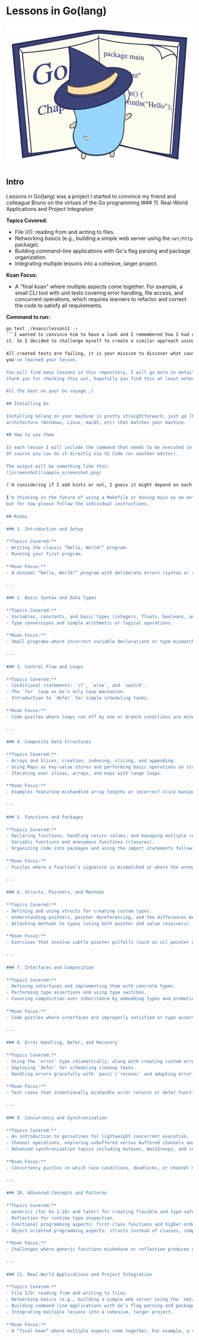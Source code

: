 # Lessons in Go(lang)

![alt text](assets/image.png)
## Intro

Lessons in Go(lang) was a project I started to convince my friend and colleague Bruno on the virtues of the Go programming
l### 11. Real-World Applications and Project Integration

**Topics Covered:**
- File I/O: reading from and writing to files.
- Networking basics (e.g., building a simple web server using the `net/http` package).
- Building command-line applications with Go's flag parsing and package organization.
- Integrating multiple lessons into a cohesive, larger project.

**Koan Focus:**
- A "final koan" where multiple aspects come together. For example, a small CLI tool with unit tests covering error handling, file access, and concurrent operations, which requires learners to refactor and correct the code to satisfy all requirements.

**Command to run:**
```bash
go test ./koans/lesson11 -v
```I wanted to convince him to have a look and I remembered how I had enjoyed the *Ruby Koans* when I was first introduced to
it. So I decided to challenge myself to create a similar approach using Go.

All created tests are failing, it is your mission to discover what causes it, change it, run the test again and see if
you've learned your lesson.

You will find many lessons in this repository, I will go more in detail into each one and how to run then below but first
thank you for checking this out, hopefully you find this at least entertaining if not useful.

All the best on your Go voyage ;)

## Installing Go

Installing Golang on your machine is pretty straightforward, just go [here](https://go.dev/doc/install) and choose the
architecture (Windows, Linux, macOS, etc) that matches your machine.

## How to use them

In each lesson I will include the command that needs to be executed in the terminal to run that specific lesson.
Of course you can do it directly via VS Code (or another editor).

The output will be something like this:
![screenshot](sample_screenshot.png)

I'm considering if I add hints or not, I guess it might depend on each test.

I'm thinking in the future of using a Makefile or having main as an entrypoint so the lessons can be run from the binary,
but for now please follow the individual instructions.

## Koans

### 1. Introduction and Setup

**Topics Covered:**
- Writing the classic “Hello, World!” program.
- Running your first program.

**Koan Focus:**
- A minimal “Hello, World!” program with deliberate errors (syntax or setup issues) that learners must correct to display “Hello, World!”.

---

### 2. Basic Syntax and Data Types

**Topics Covered:**
- Variables, constants, and basic types (integers, floats, booleans, and strings).
- Type conversions and simple arithmetic or logical operations.

**Koan Focus:**
- Small programs where incorrect variable declarations or type mismatches cause compile-time or logical errors that the user must fix.

---

### 3. Control Flow and Loops

**Topics Covered:**
- Conditional statements: `if`, `else`, and `switch`.
- The `for` loop as Go’s only loop mechanism.
- Introduction to `defer` for simple scheduling tasks.

**Koan Focus:**
- Code puzzles where loops run off by one or branch conditions are miswritten, with adjustments required in the control structure to pass tests.

---

### 4. Composite Data Structures

**Topics Covered:**
- Arrays and Slices: creation, indexing, slicing, and appending.
- Using Maps as key-value stores and performing basic operations on strings.
- Iterating over slices, arrays, and maps with range loops.

**Koan Focus:**
- Examples featuring mishandled array lengths or incorrect slice manipulations that break intended outcomes (e.g., summing elements or printing sequences).

---

### 5. Functions and Packages

**Topics Covered:**
- Declaring functions, handling return values, and managing multiple return values.
- Variadic functions and anonymous functions (closures).
- Organizing code into packages and using the import statements following Go’s conventions.

**Koan Focus:**
- Puzzles where a function’s signature is mismatched or where the wrong number/type of return values is provided. Correcting the package structure or usage resolves the issues.

---

### 6. Structs, Pointers, and Methods

**Topics Covered:**
- Defining and using structs for creating custom types.
- Understanding pointers, pointer dereferencing, and the differences between value and pointer semantics.
- Attaching methods to types (using both pointer and value receivers).

**Koan Focus:**
- Exercises that involve subtle pointer pitfalls (such as nil pointer dereferences) or methods that incorrectly mutate state, prompting learners to fix receiver types and pointer usage.

---

### 7. Interfaces and Composition

**Topics Covered:**
- Defining interfaces and implementing them with concrete types.
- Performing type assertions and using type switches.
- Favoring composition over inheritance by embedding types and promoting method access.

**Koan Focus:**
- Code puzzles where interfaces are improperly satisfied or type assertions fail, challenging learners to correct the contract between types and interfaces.

---

### 8. Error Handling, Defer, and Recovery

**Topics Covered:**
- Using the `error` type idiomatically, along with creating custom errors.
- Employing `defer` for scheduling cleanup tasks.
- Handling errors gracefully with `panic`/`recover` and adopting error-wrapping practices.

**Koan Focus:**
- Test cases that intentionally mishandle error returns or defer functions in the wrong order, leading learners to restructure their error handling logic.

---

### 9. Concurrency and Synchronization

**Topics Covered:**
- An introduction to goroutines for lightweight concurrent execution.
- Channel operations, exploring unbuffered versus buffered channels and the use of `select`.
- Advanced synchronization topics including mutexes, WaitGroups, and context (for cancellation and timeout).

**Koan Focus:**
- Concurrency puzzles in which race conditions, deadlocks, or channel mismanagement cause test failures until learners reorganize the concurrency logic.

---

### 10. Advanced Concepts and Patterns

**Topics Covered:**
- Generics (for Go 1.18+ and later) for creating flexible and type-safe code.
- Reflection for runtime type inspection.
- Functional programming aspects: first-class functions and higher-order functions.
- Object oriented programming aspects: structs instead of classes, composition instead of inheritance and polymorphism

**Koan Focus:**
- Challenges where generic functions misbehave or reflection produces unexpected behavior. This stage can emphasize writing tests first and then refactoring the solution accordingly.

---

### 11. Real-World Applications and Project Integration

**Topics Covered:**
- File I/O: reading from and writing to files.
- Networking basics (e.g., building a simple web server using the `net/http` package).
- Building command-line applications with Go’s flag parsing and package organization.
- Integrating multiple lessons into a cohesive, larger project.

**Koan Focus:**
- A “final koan” where multiple aspects come together. For example, a small CLI tool with unit tests covering error handling, file access, and concurrent operations, which requires learners to refactor and correct the code to satisfy all requirements.